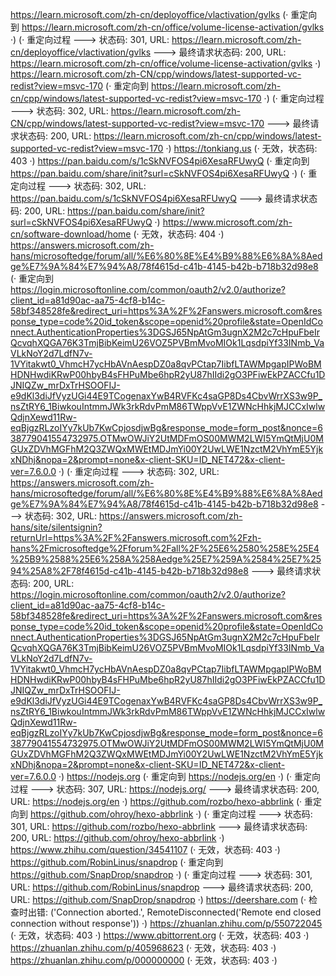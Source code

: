 https://learn.microsoft.com/zh-cn/deployoffice/vlactivation/gvlks (· 重定向到 https://learn.microsoft.com/zh-cn/office/volume-license-activation/gvlks ·)
(· 重定向过程 ---> 状态码: 301, URL: https://learn.microsoft.com/zh-cn/deployoffice/vlactivation/gvlks ---> 最终请求状态码: 200, URL: https://learn.microsoft.com/zh-cn/office/volume-license-activation/gvlks ·)
https://learn.microsoft.com/zh-CN/cpp/windows/latest-supported-vc-redist?view=msvc-170 (· 重定向到 https://learn.microsoft.com/zh-cn/cpp/windows/latest-supported-vc-redist?view=msvc-170 ·)
(· 重定向过程 ---> 状态码: 302, URL: https://learn.microsoft.com/zh-CN/cpp/windows/latest-supported-vc-redist?view=msvc-170 ---> 最终请求状态码: 200, URL: https://learn.microsoft.com/zh-cn/cpp/windows/latest-supported-vc-redist?view=msvc-170 ·)
https://tonkiang.us (· 无效，状态码: 403 ·)
https://pan.baidu.com/s/1cSkNVFOS4pi6XesaRFUwyQ (· 重定向到 https://pan.baidu.com/share/init?surl=cSkNVFOS4pi6XesaRFUwyQ ·)
(· 重定向过程 ---> 状态码: 302, URL: https://pan.baidu.com/s/1cSkNVFOS4pi6XesaRFUwyQ ---> 最终请求状态码: 200, URL: https://pan.baidu.com/share/init?surl=cSkNVFOS4pi6XesaRFUwyQ ·)
https://www.microsoft.com/zh-cn/software-download/home (· 无效，状态码: 404 ·)
https://answers.microsoft.com/zh-hans/microsoftedge/forum/all/%E6%80%8E%E4%B9%88%E6%8A%8Aedge%E7%9A%84%E7%94%A8/78f4615d-c41b-4145-b42b-b718b32d98e8 (· 重定向到 https://login.microsoftonline.com/common/oauth2/v2.0/authorize?client_id=a81d90ac-aa75-4cf8-b14c-58bf348528fe&redirect_uri=https%3A%2F%2Fanswers.microsoft.com&response_type=code%20id_token&scope=openid%20profile&state=OpenIdConnect.AuthenticationProperties%3DGSJ65NpAtGm3ugnX2M2c7cHpuFbeIrQcvqhXQGA76K3TmjBibKeimU26VOZ5PVBmMvoMIOk1LqsdpiYf33INmb_VaVLkNoY2d7LdfN7v-1VYitakwt0_VhmcH7ycHbAVnAespDZ0a8qvPCtap7IibfLTAWMpgapIPWoBMHDNHwdiKRwP00hbyB4sFHPuMbe6hpR2yU87hIIdi2gO3PFiwEkPZACCfu1DJNIQZw_mrDxTrHSOOFIJ-e9dKl3diJfVyzUGi44E9TCogenaxYwB4RVFKc4saGP8Ds4CbvWrrXS3w9P_nsZtRY6_1BiwkouIntmmJWk3rkRdvPmM86TWppVvE1ZWNcHhkjMJCCxIwlwQdjnXewd11Rw-eqBjgzRLzoIYy7kUb7KwCpjosdjwBg&response_mode=form_post&nonce=638779041554732975.OTMwOWJiY2UtMDFmOS00MWM2LWI5YmQtMjU0MGUxZDVhMGFhM2Q3ZWQxMWEtMDJmYi00Y2UwLWE1NzctM2VhYmE5YjkxNDhj&nopa=2&prompt=none&x-client-SKU=ID_NET472&x-client-ver=7.6.0.0 ·)
(· 重定向过程 ---> 状态码: 302, URL: https://answers.microsoft.com/zh-hans/microsoftedge/forum/all/%E6%80%8E%E4%B9%88%E6%8A%8Aedge%E7%9A%84%E7%94%A8/78f4615d-c41b-4145-b42b-b718b32d98e8 ---> 状态码: 302, URL: https://answers.microsoft.com/zh-hans/site/silentsignin?returnUrl=https%3A%2F%2Fanswers.microsoft.com%2Fzh-hans%2Fmicrosoftedge%2Fforum%2Fall%2F%25E6%2580%258E%25E4%25B9%2588%25E6%258A%258Aedge%25E7%259A%2584%25E7%2594%25A8%2F78f4615d-c41b-4145-b42b-b718b32d98e8 ---> 最终请求状态码: 200, URL: https://login.microsoftonline.com/common/oauth2/v2.0/authorize?client_id=a81d90ac-aa75-4cf8-b14c-58bf348528fe&redirect_uri=https%3A%2F%2Fanswers.microsoft.com&response_type=code%20id_token&scope=openid%20profile&state=OpenIdConnect.AuthenticationProperties%3DGSJ65NpAtGm3ugnX2M2c7cHpuFbeIrQcvqhXQGA76K3TmjBibKeimU26VOZ5PVBmMvoMIOk1LqsdpiYf33INmb_VaVLkNoY2d7LdfN7v-1VYitakwt0_VhmcH7ycHbAVnAespDZ0a8qvPCtap7IibfLTAWMpgapIPWoBMHDNHwdiKRwP00hbyB4sFHPuMbe6hpR2yU87hIIdi2gO3PFiwEkPZACCfu1DJNIQZw_mrDxTrHSOOFIJ-e9dKl3diJfVyzUGi44E9TCogenaxYwB4RVFKc4saGP8Ds4CbvWrrXS3w9P_nsZtRY6_1BiwkouIntmmJWk3rkRdvPmM86TWppVvE1ZWNcHhkjMJCCxIwlwQdjnXewd11Rw-eqBjgzRLzoIYy7kUb7KwCpjosdjwBg&response_mode=form_post&nonce=638779041554732975.OTMwOWJiY2UtMDFmOS00MWM2LWI5YmQtMjU0MGUxZDVhMGFhM2Q3ZWQxMWEtMDJmYi00Y2UwLWE1NzctM2VhYmE5YjkxNDhj&nopa=2&prompt=none&x-client-SKU=ID_NET472&x-client-ver=7.6.0.0 ·)
https://nodejs.org (· 重定向到 https://nodejs.org/en ·)
(· 重定向过程 ---> 状态码: 307, URL: https://nodejs.org/ ---> 最终请求状态码: 200, URL: https://nodejs.org/en ·)
https://github.com/rozbo/hexo-abbrlink (· 重定向到 https://github.com/ohroy/hexo-abbrlink ·)
(· 重定向过程 ---> 状态码: 301, URL: https://github.com/rozbo/hexo-abbrlink ---> 最终请求状态码: 200, URL: https://github.com/ohroy/hexo-abbrlink ·)
https://www.zhihu.com/question/34541107 (· 无效，状态码: 403 ·)
https://github.com/RobinLinus/snapdrop (· 重定向到 https://github.com/SnapDrop/snapdrop ·)
(· 重定向过程 ---> 状态码: 301, URL: https://github.com/RobinLinus/snapdrop ---> 最终请求状态码: 200, URL: https://github.com/SnapDrop/snapdrop ·)
https://deershare.com (· 检查时出错: ('Connection aborted.', RemoteDisconnected('Remote end closed connection without response')) ·)
https://zhuanlan.zhihu.com/p/550722045 (· 无效，状态码: 403 ·)
https://www.qbittorrent.org (· 无效，状态码: 403 ·)
https://zhuanlan.zhihu.com/p/405968623 (· 无效，状态码: 403 ·)
https://zhuanlan.zhihu.com/p/000000000 (· 无效，状态码: 403 ·)
